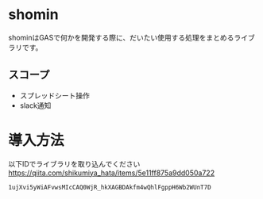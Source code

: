 # shomin
shominはGASで何かを開発する際に、だいたい使用する処理をまとめるライブラリです。

## スコープ
- スプレッドシート操作
- slack通知

# 導入方法

以下IDでライブラリを取り込んでください
https://qiita.com/shikumiya_hata/items/5e11ff875a9dd050a722

```
1ujXvi5yWiAFvwsMIcCAQ0WjR_hkXAGBDAkfm4wQhlFgppH6Wb2WUnT7D
```
